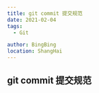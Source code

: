 ```yaml
---
title: git commit 提交规范
date: 2021-02-04
tags:
  - Git

author: BingBing
location: ShangHai
---
```


## git commit 提交规范
